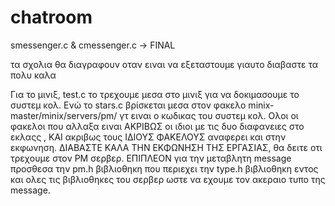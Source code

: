 # chatroom

smessenger.c & cmessenger.c -> FINAL

τα σχολια θα διαγραφουν οταν ειναι να εξεταστουμε γιαυτο διαβαστε τα πολυ καλα
 
Για το μινιξ, test.c το τρεχουμε μεσα στο μινιξ για να δοκιμασουμε το συστεμ κολ. Ενώ το stars.c βρίσκεται μεσα στον φακελο minix-master/minix/servers/pm/ γτ ειναι ο κωδικας του συστεμ κολ. Ολοι οι φακελοι που αλλαξα ειναι ΑΚΡΙΒΩΣ οι ιδιοι με τις δυο διαφανειες στο εκλαςς , ΚΑΙ ακριβως τους ΙΔΙΟΥΣ ΦΑΚΕΛΟΥΣ αναφερει και στην εκφωνηση. ΔΙΑΒΑΣΤΕ ΚΑΛΑ ΤΗΝ ΕΚΦΩΝΗΣΗ ΤΗΣ ΕΡΓΑΣΙΑΣ, θα δειτε οτι τρεχουμε στον ΡΜ σερβερ. ΕΠΙΠΛΕΟΝ για την μεταβλητη message προσθεσα την pm.h βιβλιοθηκη που περιεχει την type.h βιβλιοθηκη εντος και ολες τις βιβλιοθηκες του σερβερ ωστε να εχουμε τον ακεραιο τυπο της message.
